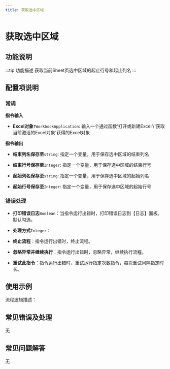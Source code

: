 ```yaml
---
title: 获取选中区域
---
```


# 获取选中区域

## 功能说明

:::tip 功能描述
获取当前Sheet页选中区域的起止行号和起止列名
:::

## 配置项说明

### 常规

**指令输入**

- **Excel对象**`TWorkbookApplication`: 输入一个通过函数'打开或新建Excel'/'获取当前激活的Excel对象'获得的Excel对象


**指令输出**

- **结束列名保存至**`string`: 指定一个变量，用于保存选中区域的结束列名

- **结束行号保存至**`Integer`: 指定一个变量，用于保存选中区域的结束行号

- **起始列名保存至**`string`: 指定一个变量，用于保存选中区域的起始列名

- **起始行号保存至**`Integer`: 指定一个变量，用于保存选中区域的起始行号

### 错误处理

- **打印错误日志**`Boolean`：当指令运行出错时，打印错误日志到【日志】面板。默认勾选。

- **处理方式**`Integer`：

 - **终止流程**：指令运行出错时，终止流程。

 - **忽略异常并继续执行**：指令运行出错时，忽略异常，继续执行流程。

 - **重试此指令**：指令运行出错时，重试运行指定次数指令，每次重试间隔指定时长。

## 使用示例

流程逻辑描述：

## 常见错误及处理

无

## 常见问题解答

无

